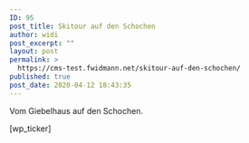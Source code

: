 ```yaml
---
ID: 95
post_title: Skitour auf den Schochen
author: widi
post_excerpt: ""
layout: post
permalink: >
  https://cms-test.fwidmann.net/skitour-auf-den-schochen/
published: true
post_date: 2020-04-12 18:43:35
---
```

<!-- wp:paragraph -->
<p>Vom Giebelhaus auf den Schochen.</p>
<!-- /wp:paragraph -->

<!-- wp:group -->
<div class="wp-block-group"><div class="wp-block-group__inner-container"><!-- wp:shortcode -->
[wp_ticker]
<!-- /wp:shortcode --></div></div>
<!-- /wp:group -->

<!-- wp:paragraph -->
<p></p>
<!-- /wp:paragraph -->

<!-- wp:outdooractive/embed {"url":"https://www.alpenvereinaktiv.com/de/embed/107058593/js?mw=true","maxwidth":"250","forcebuild":false} -->
<p class="wp-block-outdooractive-embed oa_embed" style="display:none">[oaembed url="https://www.alpenvereinaktiv.com/de/embed/107058593/js?mw=true" maxwidth="250" ]</p>
<!-- /wp:outdooractive/embed -->

<!-- wp:paragraph -->
<p></p>
<!-- /wp:paragraph -->